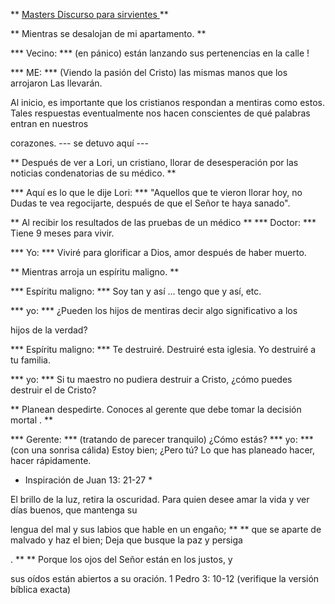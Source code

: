 ** <u> Masters Discurso para sirvientes </u> **

** Mientras se desalojan de mi apartamento. **

*** Vecino: *** (en pánico) están lanzando sus pertenencias en la calle
!

*** ME: *** (Viendo la pasión del Cristo) las mismas manos que los arrojaron
Las llevarán.

Al inicio, es importante que los cristianos respondan a mentiras como   estos.
Tales respuestas eventualmente nos hacen conscientes de qué palabras entran en nuestros

corazones.
--- se detuvo aquí ---

** Después de ver a Lori, un cristiano, llorar de desesperación por las noticias condenatorias de su médico. **

*** Aquí es lo que le dije Lori: *** "Aquellos que te vieron llorar hoy, no
Dudas te vea regocijarte, después de que el Señor te haya sanado".

** Al recibir los resultados de las pruebas de un médico **
*** Doctor: *** Tiene 9 meses para vivir.

*** Yo: *** Viviré para glorificar a Dios, amor después de haber muerto.

** Mientras arroja un espíritu maligno. **

*** Espíritu maligno: *** Soy tan y así ... tengo que y así, etc.

*** yo: *** ¿Pueden los hijos de mentiras decir algo significativo a los

hijos de la verdad?

*** Espíritu maligno: *** Te destruiré. Destruiré esta iglesia. Yo
destruiré a tu familia.

*** yo: *** Si tu maestro no pudiera destruir a Cristo, ¿cómo puedes
destruir el de Cristo?

** Planean despedirte. Conoces al gerente que debe tomar la decisión mortal
. **

*** Gerente: *** (tratando de parecer tranquilo) ¿Cómo estás?
*** yo: *** (con una sonrisa cálida) Estoy bien; ¿Pero tú? Lo que has planeado hacer, hacer rápidamente.

* Inspiración de Juan 13: 21-27 *

El brillo de la luz, retira la oscuridad.
Para quien desee amar la vida y ver días buenos, que mantenga su

lengua del mal y sus labios que hable en un engaño; ** <pup> </up> ** que se aparte de malvado y haz el bien; Deja que busque la paz y persiga

. ** <up> </up> ** Porque los ojos del Señor están en los justos, y

sus oídos están abiertos a su oración.
1 Pedro 3: 10-12 (verifique la versión bíblica exacta)

